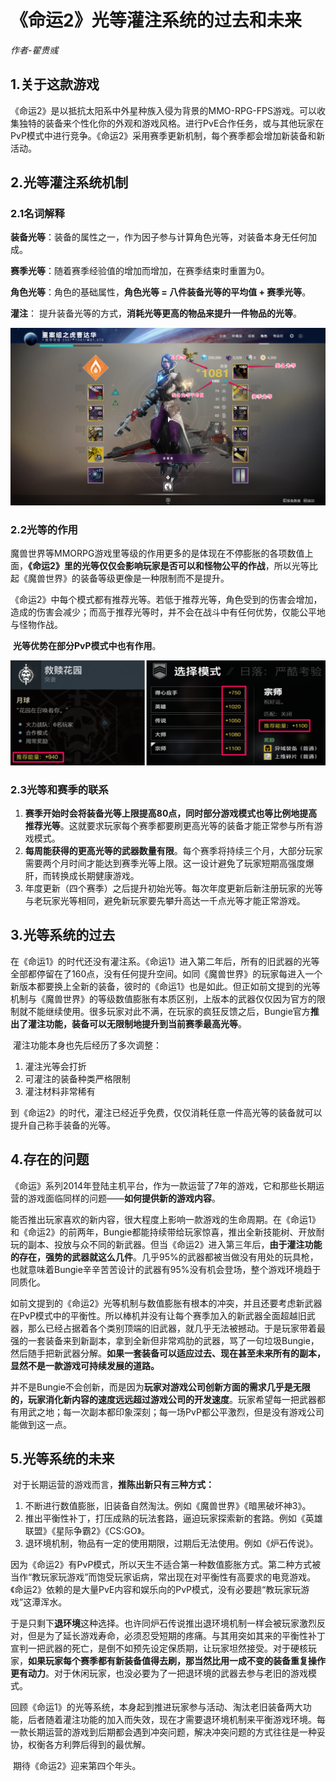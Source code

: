 # 《命运2》光等灌注系统的过去和未来

*作者-翟贵彧*

## 1.关于这款游戏

​	《命运2》是以抵抗太阳系中外星种族入侵为背景的MMO-RPG-FPS游戏。可以收集独特的装备来个性化你的外观和游戏风格。进行PvE合作任务，或与其他玩家在PvP模式中进行竞争。《命运2》采用赛季更新机制，每个赛季都会增加新装备和新活动。

## 2.光等灌注系统机制

### 2.1名词解释

**装备光等**：装备的属性之一，作为因子参与计算角色光等，对装备本身无任何加成。

**赛季光等**：随着赛季经验值的增加而增加，在赛季结束时重置为0。

**角色光等**：角色的基础属性，**角色光等 = 八件装备光等的平均值 + 赛季光等**。

**灌注**： 提升装备光等的方式，**消耗光等更高的物品来提升一件物品的光等**。

![装备界面](《命运2》光等灌注系统的过去和未来.assets/image-20201105180009380.png)

### 2.2光等的作用

​	魔兽世界等MMORPG游戏里等级的作用更多的是体现在不停膨胀的各项数值上面，**《命运2》里的光等仅仅会影响玩家是否可以和怪物公平的作战**，所以光等比起《魔兽世界》的装备等级更像是一种限制而不是提升。

​	《命运2》中每个模式都有推荐光等。若低于推荐光等，角色受到的伤害会增加，造成的伤害会减少；而高于推荐光等时，并不会在战斗中有任何优势，仅能公平地与怪物作战。

​	**光等优势在部分PvP模式中也有作用**。

![推荐光等](《命运2》光等灌注系统的过去和未来.assets/image-20201105193054865.png)

### 2.3光等和赛季的联系

1. **赛季开始时会将装备光等上限提高80点，同时部分游戏模式也等比例地提高推荐光等**。这就要求玩家每个赛季都要刷更高光等的装备才能正常参与所有游戏模式。
2. **每周能获得的更高光等的武器数量有限**。每个赛季将持续三个月，大部分玩家需要两个月时间才能达到赛季光等上限。这一设计避免了玩家短期高强度爆肝，而转换成长期健康游戏。
3. 年度更新（四个赛季）之后提升初始光等。每次年度更新后新注册玩家的光等与老玩家光等相同，避免新玩家要先攀升高达一千点光等才能正常游戏。

## 3.光等系统的过去

​	在《命运1》的时代还没有灌注系。《命运1》进入第二年后，所有的旧武器的光等全部都停留在了160点，没有任何提升空间。如同《魔兽世界》的玩家每进入一个新版本都要换上全新的装备，彼时的《命运1》也是如此。但正如前文提到的光等机制与《魔兽世界》的等级数值膨胀有本质区别，上版本的武器仅仅因为官方的限制就不能继续使用。很多玩家对此不满，在玩家的疯狂反馈之后，Bungie官方**推出了灌注功能，装备可以无限制地提升到当前赛季最高光等**。

​	灌注功能本身也先后经历了多次调整：

1. 灌注光等会打折
2. 可灌注的装备种类严格限制
3. 灌注材料非常稀有

到《命运2》的时代，灌注已经近乎免费，仅仅消耗任意一件高光等的装备就可以提升自己称手装备的光等。

## 4.存在的问题

​	《命运》系列2014年登陆主机平台，作为一款运营了7年的游戏，它和那些长期运营的游戏面临同样的问题——**如何提供新的游戏内容**。

​	能否推出玩家喜欢的新内容，很大程度上影响一款游戏的生命周期。在《命运1》和《命运2》的前两年，Bungie都能持续带给玩家惊喜，推出全新技能树、开放耐玩的副本、投放与众不同的新武器。但当《命运2》进入第三年后，**由于灌注功能的存在，强势的武器就这么几件**。几乎95%的武器都被当做没有用处的玩具枪，也就意味着Bungie辛辛苦苦设计的武器有95%没有机会登场，整个游戏环境趋于同质化。

​	如前文提到的《命运2》光等机制与数值膨胀有根本的冲突，并且还要考虑新武器在PvP模式中的平衡性。所以棒机并没有让每个赛季加入的新武器全面超越旧武器，那么已经占据着各个类别顶端的旧武器，就几乎无法被撼动。于是玩家带着最强的一套装备来到新副本，拿到全新但非常鸡肋的武器，骂了一句垃圾Bungie，然后随手把新武器分解。**如果一套装备可以适应过去、现在甚至未来所有的副本，显然不是一款游戏可持续发展的道路。**

​	并不是Bungie不会创新，而是因为**玩家对游戏公司创新方面的需求几乎是无限的，玩家消化新内容的速度远远超过游戏公司的开发速度**。玩家希望每一把武器都有用武之地；每一次副本都印象深刻；每一场PvP都公平激烈，但是没有游戏公司能做到这一点。

## 5.光等系统的未来

​	对于长期运营的游戏而言，**推陈出新只有三种方式：**

1. 不断进行数值膨胀，旧装备自然淘汰。例如《魔兽世界》《暗黑破坏神3》。
2. 推出平衡性补丁，打压成熟的玩法套路，逼迫玩家探索新的套路。例如《英雄联盟》《星际争霸2》《CS:GO》。
3. 退环境机制，物品有一定的使用期限，过期后无法使用。例如《炉石传说》。

​	因为《命运2》有PvP模式，所以天生不适合第一种数值膨胀方式。第二种方式被当作“教玩家玩游戏”而饱受玩家诟病，常出现在对平衡性有高要求的电竞游戏。《命运2》依赖的是大量PvE内容和娱乐向的PvP模式，没有必要趟“教玩家玩游戏”这潭浑水。

​	于是只剩下**退环境**这种选择。也许同炉石传说推出退环境机制一样会被玩家激烈反对，但是为了延长游戏寿命，必须忍受短期的疼痛。与其用突如其来的平衡性补丁宣判一把武器的死亡，是倒不如预先设定保质期，让玩家坦然接受。对于硬核玩家，**如果玩家每个赛季都有新装备值得去刷，那当然比用一成不变的装备重复操作更有动力**。对于休闲玩家，也没必要为了一把退环境的武器去参与老旧的游戏模式。

​	回顾《命运1》的光等系统，本身起到推进玩家参与活动、淘汰老旧装备两大功能，后者随着灌注功能的加入而失效，现在才需要退环境机制来平衡游戏环境。每一款长期运营的游戏到后期都会遇到冲突问题，解决冲突问题的方式往往是一种妥协，权衡各方利弊后得到的最优解。

​	期待《命运2》迎来第四个年头。